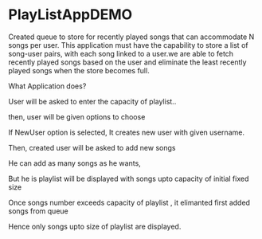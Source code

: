 # PlayListAppDEMO
Created queue to store for recently played songs that can accommodate N songs per user. This application must have the capability to store a list of song-user pairs, with each song linked to a user.we are able to fetch recently played songs based on the user and eliminate the least recently played songs when the store becomes full.


What Application does?


User will be asked to enter the capacity of playlist..

then, user will be given options to choose

If NewUser option is selected, It creates new user with given username.

Then, created user will be asked to add new songs 

He can add as many songs as he wants,

But he is playlist will be displayed with songs upto capacity of initial fixed size

Once songs number exceeds capacity of playlist , it elimanted first added songs from queue

Hence only songs upto size of playlist are displayed.
